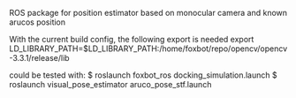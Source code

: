 ROS package for position estimator based on monocular camera and known arucos position

With the current build config, the following export is needed
export LD_LIBRARY_PATH=$LD_LIBRARY_PATH:/home/foxbot/repo/opencv/opencv-3.3.1/release/lib

could be tested with:
$ roslaunch foxbot_ros docking_simulation.launch
$ roslaunch visual_pose_estimator aruco_pose_stf.launch